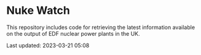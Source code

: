 # Nuke Watch

This repository includes code for retrieving the latest information available on the output of EDF nuclear power plants in the UK.

Last updated: 2023-03-21 05:08